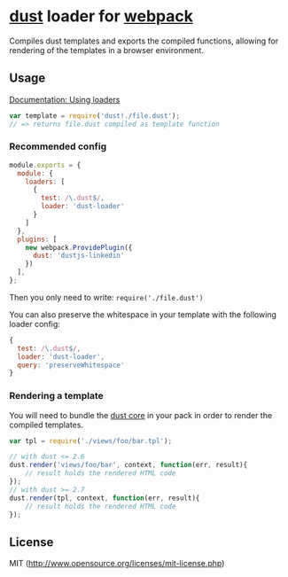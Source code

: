 # [dust](https://github.com/linkedin/dustjs) loader for [webpack](http://webpack.github.io/)

Compiles dust templates and exports the compiled functions, allowing for rendering of the templates in a browser environment.

## Usage

[Documentation: Using loaders](http://webpack.github.io/docs/using-loaders.html)

```js
var template = require('dust!./file.dust');
// => returns file.dust compiled as template function
```

### Recommended config

```js
module.exports = {
  module: {
    loaders: [
      {
        test: /\.dust$/,
        loader: 'dust-loader'
      }
    ]
  },
  plugins: [
    new webpack.ProvidePlugin({
      dust: 'dustjs-linkedin'
    })
  ],
};
```

Then you only need to write: `require('./file.dust')`

You can also preserve the whitespace in your template with the following loader config:

```js
{
  test: /\.dust$/,
  loader: 'dust-loader',
  query: 'preserveWhitespace'
}
```

### Rendering a template

You will need to bundle the [dust core](https://github.com/linkedin/dustjs/blob/master/dist/dust-core.js) in your pack in order to render the compiled templates.

```js
var tpl = require('./views/foo/bar.tpl');

// with dust <= 2.6
dust.render('views/foo/bar', context, function(err, result){
	// result holds the rendered HTML code
});
// with dust >= 2.7
dust.render(tpl, context, function(err, result){
	// result holds the rendered HTML code
});
```

## License

MIT (http://www.opensource.org/licenses/mit-license.php)
